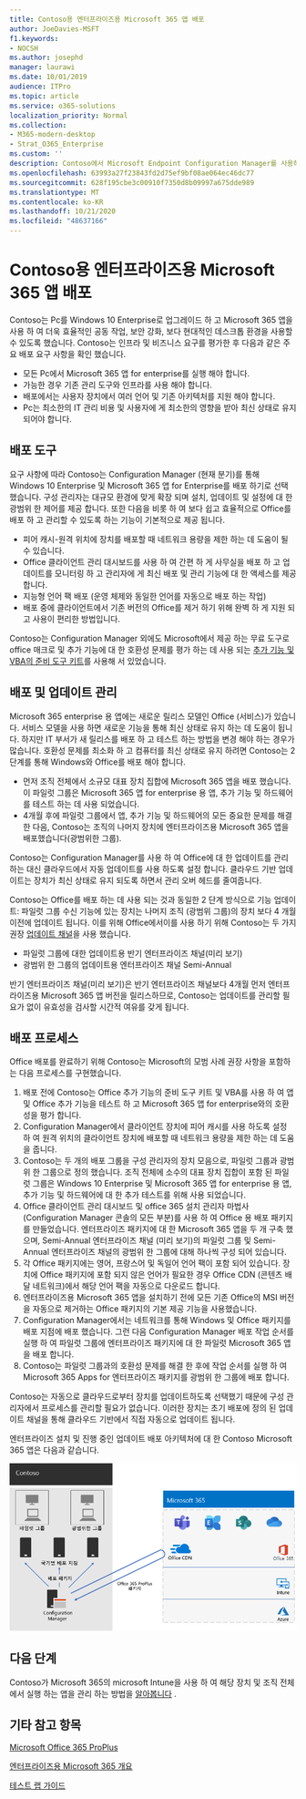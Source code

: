 ```yaml
---
title: Contoso용 엔터프라이즈용 Microsoft 365 앱 배포
author: JoeDavies-MSFT
f1.keywords:
- NOCSH
ms.author: josephd
manager: laurawi
ms.date: 10/01/2019
audience: ITPro
ms.topic: article
ms.service: o365-solutions
localization_priority: Normal
ms.collection:
- M365-modern-desktop
- Strat_O365_Enterprise
ms.custom: ''
description: Contoso에서 Microsoft Endpoint Configuration Manager를 사용하여 엔터프라이즈용 Microsoft 365 앱을 배포하는 방식을 이해합니다.
ms.openlocfilehash: 63993a27f23843fd2d75ef9bf08ae064ec46dc77
ms.sourcegitcommit: 628f195cbe3c00910f7350d8b09997a675dde989
ms.translationtype: MT
ms.contentlocale: ko-KR
ms.lasthandoff: 10/21/2020
ms.locfileid: "48637166"
---
```

# <a name="microsoft-365-apps-for-enterprise-deployment-for-contoso"></a>Contoso용 엔터프라이즈용 Microsoft 365 앱 배포

Contoso는 Pc를 Windows 10 Enterprise로 업그레이드 하 고 Microsoft 365 앱을 사용 하 여 더욱 효율적인 공동 작업, 보안 강화, 보다 현대적인 데스크톱 환경을 사용할 수 있도록 했습니다. Contoso는 인프라 및 비즈니스 요구를 평가한 후 다음과 같은 주요 배포 요구 사항을 확인 했습니다.

- 모든 Pc에서 Microsoft 365 앱 for enterprise를 실행 해야 합니다.
- 가능한 경우 기존 관리 도구와 인프라를 사용 해야 합니다.
- 배포에서는 사용자 장치에서 여러 언어 및 기존 아키텍처를 지원 해야 합니다.
- Pc는 최소한의 IT 관리 비용 및 사용자에 게 최소한의 영향을 받아 최신 상태로 유지 되어야 합니다.

## <a name="deployment-tools"></a>배포 도구

요구 사항에 따라 Contoso는 Configuration Manager (현재 분기)를 통해 Windows 10 Enterprise 및 Microsoft 365 앱 for Enterprise를 배포 하기로 선택 했습니다. 구성 관리자는 대규모 환경에 맞게 확장 되며 설치, 업데이트 및 설정에 대 한 광범위 한 제어를 제공 합니다. 또한 다음을 비롯 하 여 보다 쉽고 효율적으로 Office를 배포 하 고 관리할 수 있도록 하는 기능이 기본적으로 제공 됩니다.

- 피어 캐시-원격 위치에 장치를 배포할 때 네트워크 용량을 제한 하는 데 도움이 될 수 있습니다.
- Office 클라이언트 관리 대시보드를 사용 하 여 간편 하 게 사무실을 배포 하 고 업데이트를 모니터링 하 고 관리자에 게 최신 배포 및 관리 기능에 대 한 액세스를 제공 합니다.
- 지능형 언어 팩 배포 (운영 체제와 동일한 언어를 자동으로 배포 하는 작업)
- 배포 중에 클라이언트에서 기존 버전의 Office를 제거 하기 위해 완벽 하 게 지원 되 고 사용이 편리한 방법입니다.

Contoso는 Configuration Manager 외에도 Microsoft에서 제공 하는 무료 도구로 office 매크로 및 추가 기능에 대 한 호환성 문제를 평가 하는 데 사용 되는 [추가 기능 및 VBA의 준비 도구 키트](https://docs.microsoft.com/deployoffice/readiness-toolkit-application-compatibility-microsoft-365-apps)를 사용해 서 있었습니다.

## <a name="managing-deployment-and-updates"></a>배포 및 업데이트 관리

Microsoft 365 enterprise 용 앱에는 새로운 릴리스 모델인 Office (서비스)가 있습니다. 서비스 모델을 사용 하면 새로운 기능을 통해 최신 상태로 유지 하는 데 도움이 됩니다. 하지만 IT 부서가 새 릴리스를 배포 하 고 테스트 하는 방법을 변경 해야 하는 경우가 많습니다. 호환성 문제를 최소화 하 고 컴퓨터를 최신 상태로 유지 하려면 Contoso는 2 단계를 통해 Windows와 Office를 배포 해야 합니다.

- 먼저 조직 전체에서 소규모 대표 장치 집합에 Microsoft 365 앱을 배포 했습니다. 이 파일럿 그룹은 Microsoft 365 앱 for enterprise 용 앱, 추가 기능 및 하드웨어를 테스트 하는 데 사용 되었습니다.
- 4개월 후에 파일럿 그룹에서 앱, 추가 기능 및 하드웨어의 모든 중요한 문제를 해결한 다음, Contoso는 조직의 나머지 장치에 엔터프라이즈용 Microsoft 365 앱을 배포했습니다(광범위한 그룹).

Contoso는 Configuration Manager를 사용 하 여 Office에 대 한 업데이트를 관리 하는 대신 클라우드에서 자동 업데이트를 사용 하도록 설정 합니다. 클라우드 기반 업데이트는 장치가 최신 상태로 유지 되도록 하면서 관리 오버 헤드를 줄여줍니다.

Contoso는 Office를 배포 하는 데 사용 되는 것과 동일한 2 단계 방식으로 기능 업데이트: 파일럿 그룹 수신 기능에 있는 장치는 나머지 조직 (광범위 그룹)의 장치 보다 4 개월 이전에 업데이트 됩니다. 이를 위해 Office에서이를 사용 하기 위해 Contoso는 두 가지 권장 [업데이트 채널](https://docs.microsoft.com/DeployOffice/overview-update-channels)을 사용 했습니다.

- 파일럿 그룹에 대한 업데이트용 반기 엔터프라이즈 채널(미리 보기)
- 광범위 한 그룹의 업데이트용 엔터프라이즈 채널 Semi-Annual

반기 엔터프라이즈 채널(미리 보기)은 반기 엔터프라이즈 채널보다 4개월 먼저 엔터프라이즈용 Microsoft 365 앱 버전을 릴리스하므로, Contoso는 업데이트를 관리할 필요가 없이 유효성을 검사할 시간적 여유를 갖게 됩니다.

## <a name="deployment-process"></a>배포 프로세스

Office 배포를 완료하기 위해 Contoso는 Microsoft의 모범 사례 권장 사항을 포함하는 다음 프로세스를 구현했습니다.

1. 배포 전에 Contoso는 Office 추가 기능의 준비 도구 키트 및 VBA를 사용 하 여 앱 및 Office 추가 기능을 테스트 하 고 Microsoft 365 앱 for enterprise와의 호환성을 평가 합니다.
1. Configuration Manager에서 클라이언트 장치에 피어 캐시를 사용 하도록 설정 하 여 원격 위치의 클라이언트 장치에 배포할 때 네트워크 용량을 제한 하는 데 도움을 줍니다. 
1. Contoso는 두 개의 배포 그룹을 구성 관리자의 장치 모음으로, 파일럿 그룹과 광범위 한 그룹으로 정의 했습니다. 조직 전체에 소수의 대표 장치 집합이 포함 된 파일럿 그룹은 Windows 10 Enterprise 및 Microsoft 365 앱 for enterprise 용 앱, 추가 기능 및 하드웨어에 대 한 추가 테스트를 위해 사용 되었습니다.
1. Office 클라이언트 관리 대시보드 및 office 365 설치 관리자 마법사 (Configuration Manager 콘솔의 모든 부분)를 사용 하 여 Office 용 배포 패키지를 만들었습니다. 엔터프라이즈 패키지에 대 한 Microsoft 365 앱을 두 개 구축 했으며, Semi-Annual 엔터프라이즈 채널 (미리 보기)의 파일럿 그룹 및 Semi-Annual 엔터프라이즈 채널의 광범위 한 그룹에 대해 하나씩 구성 되어 있습니다.
2. 각 Office 패키지에는 영어, 프랑스어 및 독일어 언어 팩이 포함 되어 있습니다. 장치에 Office 패키지에 포함 되지 않은 언어가 필요한 경우 Office CDN (콘텐츠 배달 네트워크)에서 해당 언어 팩을 자동으로 다운로드 합니다.
3. 엔터프라이즈용 Microsoft 365 앱을 설치하기 전에 모든 기존 Office의 MSI 버전을 자동으로 제거하는 Office 패키지의 기본 제공 기능을 사용했습니다.
4. Configuration Manager에서는 네트워크를 통해 Windows 및 Office 패키지를 배포 지점에 배포 했습니다. 그런 다음 Configuration Manager 배포 작업 순서를 실행 하 여 파일럿 그룹에 엔터프라이즈 패키지에 대 한 파일럿 Microsoft 365 앱을 배포 합니다.
5. Contoso는 파일럿 그룹과의 호환성 문제를 해결 한 후에 작업 순서를 실행 하 여 Microsoft 365 Apps for 엔터프라이즈 패키지를 광범위 한 그룹에 배포 합니다.

Contoso는 자동으로 클라우드로부터 장치를 업데이트하도록 선택했기 때문에 구성 관리자에서 프로세스를 관리할 필요가 없습니다. 이러한 장치는 초기 배포에 정의 된 업데이트 채널을 통해 클라우드 기반에서 직접 자동으로 업데이트 됩니다.

엔터프라이즈 설치 및 진행 중인 업데이트 배포 아키텍처에 대 한 Contoso Microsoft 365 앱은 다음과 같습니다.

![Microsoft 365 for enterprise 용 Contoso 배포 인프라](../media/contoso-o365pp/contoso-o365pp-fig1.png)
 
## <a name="next-step"></a>다음 단계

Contoso가 Microsoft 365의 microsoft Intune을 사용 하 여 해당 장치 및 조직 전체에서 실행 하는 앱을 관리 하는 방법을 [알아봅니다](contoso-mdm.md) .

## <a name="see-also"></a>기타 참고 항목

[Microsoft Office 365 ProPlus](https://docs.microsoft.com/deployoffice/deployment-guide-microsoft-365-apps)

[엔터프라이즈용 Microsoft 365 개요](microsoft-365-overview.md)

[테스트 랩 가이드](m365-enterprise-test-lab-guides.md)
